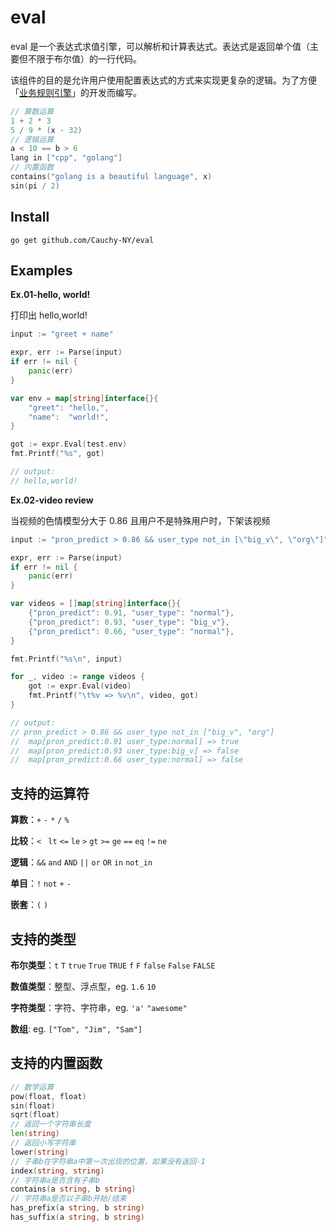 # eval

eval 是一个表达式求值引擎，可以解析和计算表达式。表达式是返回单个值（主要但不限于布尔值）的一行代码。

该组件的目的是允许用户使用配置表达式的方式来实现更复杂的逻辑。为了方便「[业务规则引擎](https://github.com/Cauchy-NY/rule_engine)」的开发而编写。

```go
// 算数运算
1 + 2 * 3
5 / 9 * (x - 32)
// 逻辑运算
a < 10 == b > 6
lang in ["cpp", "golang"]
// 内置函数
contains("golang is a beautiful language", x)
sin(pi / 2)
```



## Install

```shell
go get github.com/Cauchy-NY/eval
```



## Examples

**Ex.01-hello, world!** 

打印出 hello,world!

```go
input := "greet + name"

expr, err := Parse(input)
if err != nil {
	panic(err)
}

var env = map[string]interface{}{
	"greet": "hello,",
	"name":  "world!",
}

got := expr.Eval(test.env)
fmt.Printf("%s", got)

// output:
// hello,world!
```

**Ex.02-video review** 

当视频的色情模型分大于 0.86 且用户不是特殊用户时，下架该视频

```go
input := "pron_predict > 0.86 && user_type not_in [\"big_v\", \"org\"]"

expr, err := Parse(input)
if err != nil {
	panic(err)
}

var videos = []map[string]interface{}{
	{"pron_predict": 0.91, "user_type": "normal"},
	{"pron_predict": 0.93, "user_type": "big_v"},
	{"pron_predict": 0.66, "user_type": "normal"},
}

fmt.Printf("%s\n", input)

for _, video := range videos {
	got := expr.Eval(video)
	fmt.Printf("\t%v => %v\n", video, got)
}

// output:
// pron_predict > 0.86 && user_type not_in ["big_v", "org"]
//	map[pron_predict:0.91 user_type:normal] => true
//	map[pron_predict:0.93 user_type:big_v] => false
//	map[pron_predict:0.66 user_type:normal] => false
```



## 支持的运算符

**算数**：`+`  `-`  `*`  `/`  `%`

**比较**：`< `  `lt`  `<=`  `le`  `>`  `gt`  `>=`  `ge`  `==`  `eq`  `!=`  `ne`

**逻辑**：`&&`  `and`  `AND`  `||`  `or`  `OR`  `in`  `not_in`

**单目**：`!`  `not`  `+`  `-`

**嵌套**：`(`  `)`



## 支持的类型

**布尔类型**：`t`  `T`  `true`  `True`  `TRUE`  `f`  `F`  `false`  `False`  `FALSE`

**数值类型**：整型、浮点型，eg. `1.6`  `10`  

**字符类型**：字符、字符串，eg. `'a'`  `"awesome"`

**数组**: eg. `["Tom", "Jim", "Sam"]`



## 支持的内置函数

```go
// 数学运算
pow(float, float)
sin(float)
sqrt(float)
// 返回一个字符串长度
len(string)
// 返回小写字符串
lower(string)
// 子串b在字符串a中第一次出现的位置，如果没有返回-1
index(string, string)
// 字符串a是否含有子串b
contains(a string, b string)
// 字符串a是否以子串b开始/结束
has_prefix(a string, b string)
has_suffix(a string, b string)
```

